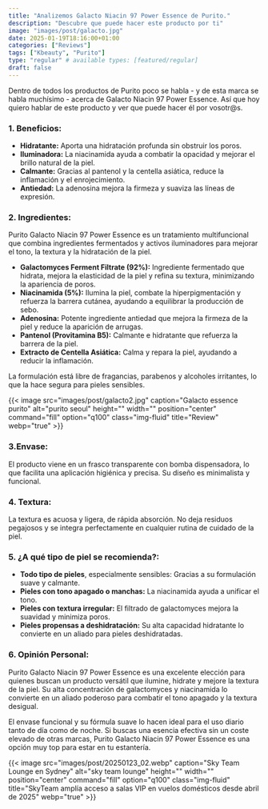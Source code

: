 ```yaml
---
title: "Analizemos Galacto Niacin 97 Power Essence de Purito."
description: "Descubre que puede hacer este producto por ti"
image: "images/post/galacto.jpg"
date: 2025-01-19T18:16:00+01:00
categories: ["Reviews"]
tags: ["Kbeauty", "Purito"]
type: "regular" # available types: [featured/regular]
draft: false
---
```


Dentro de todos los productos de Purito poco se habla - y de esta marca se habla muchísimo - acerca de Galacto Niacin 97 Power Essence. Así que hoy quiero hablar de este producto y ver que puede hacer él por vosotr@s. 

### 1. Beneficios:

- **Hidratante:** Aporta una hidratación profunda sin obstruir los poros.
- **Iluminadora:** La niacinamida ayuda a combatir la opacidad y mejorar el brillo natural de la piel.
- **Calmante:** Gracias al pantenol y la centella asiática, reduce la inflamación y el enrojecimiento.
- **Antiedad:** La adenosina mejora la firmeza y suaviza las líneas de expresión.

### 2. Ingredientes:

Purito Galacto Niacin 97 Power Essence es un tratamiento multifuncional que combina ingredientes fermentados y activos iluminadores para mejorar el tono, la textura y la hidratación de la piel.

- **Galactomyces Ferment Filtrate (92%):** Ingrediente fermentado que hidrata, mejora la elasticidad de la piel y refina su textura, minimizando la apariencia de poros.
- **Niacinamida (5%):** Ilumina la piel, combate la hiperpigmentación y refuerza la barrera cutánea, ayudando a equilibrar la producción de sebo.
- **Adenosina:** Potente ingrediente antiedad que mejora la firmeza de la piel y reduce la aparición de arrugas.
- **Pantenol (Provitamina B5):** Calmante e hidratante que refuerza la barrera de la piel.
- **Extracto de Centella Asiática:** Calma y repara la piel, ayudando a reducir la inflamación.

La formulación está libre de fragancias, parabenos y alcoholes irritantes, lo que la hace segura para pieles sensibles.

{{< image src="images/post/galacto2.jpg" caption="Galacto essence purito" alt="purito seoul" height="" width="" position="center" command="fill" option="q100" class="img-fluid" title="Review" webp="true" >}}


### 3.Envase:

El producto viene en un frasco transparente con bomba dispensadora, lo que facilita una aplicación higiénica y precisa. Su diseño es minimalista y funcional.

### 4. Textura:

La textura es acuosa y ligera, de rápida absorción. No deja residuos pegajosos y se integra perfectamente en cualquier rutina de cuidado de la piel.


### 5. ¿A qué tipo de piel se recomienda?: 

- **Todo tipo de pieles**, especialmente sensibles: Gracias a su formulación suave y calmante.
- **Pieles con tono apagado o manchas:** La niacinamida ayuda a unificar el tono.
- **Pieles con textura irregular:** El filtrado de galactomyces mejora la suavidad y minimiza poros.
- **Pieles propensas a deshidratación:** Su alta capacidad hidratante lo convierte en un aliado para pieles deshidratadas.

### 6. Opinión Personal: 

Purito Galacto Niacin 97 Power Essence es una excelente elección para quienes buscan un producto versátil que ilumine, hidrate y mejore la textura de la piel. Su alta concentración de galactomyces y niacinamida lo convierte en un aliado poderoso para combatir el tono apagado y la textura desigual.

El envase funcional y su fórmula suave lo hacen ideal para el uso diario tanto de día como de noche. Si buscas una esencia efectiva sin un coste elevado de otras marcas, Purito Galacto Niacin 97 Power Essence es una opción muy top para estar en tu estantería.


{{< image src="images/post/20250123_02.webp" caption="Sky Team Lounge en Sydney" alt="sky team lounge" height="" width="" position="center" command="fill" option="q100" class="img-fluid" title="SkyTeam amplía acceso a salas VIP en vuelos domésticos desde abril de 2025" webp="true" >}}


